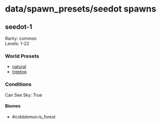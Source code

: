 # data/spawn_presets/seedot spawns  
  
## seedot-1  
Rarity: common  
Levels: 1-22  
  
### World Presets  
* [natural](/data/spawn_data/natural.md)  
* [treetop](/data/spawn_data/treetop.md)  
  
### Conditions  
Can See Sky: True  
  
#### Biomes  
  * #cobblemon:is_forest
  
